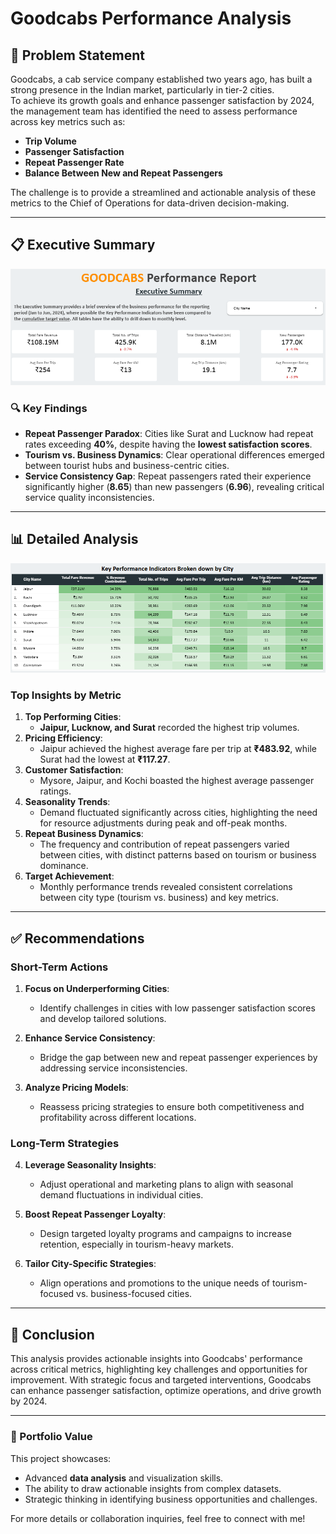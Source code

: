 # Goodcabs Performance Analysis  

## 🚖 Problem Statement  
Goodcabs, a cab service company established two years ago, has built a strong presence in the Indian market, particularly in tier-2 cities.  
To achieve its growth goals and enhance passenger satisfaction by 2024, the management team has identified the need to assess performance across key metrics such as:  
- **Trip Volume**  
- **Passenger Satisfaction**  
- **Repeat Passenger Rate**  
- **Balance Between New and Repeat Passengers**  

The challenge is to provide a streamlined and actionable analysis of these metrics to the Chief of Operations for data-driven decision-making.  

---

## 📋 Executive Summary  
![screenshots/executive_summary.png](https://github.com/Joyan9/good_cabs_analysis/blob/main/screenshots/executive_summary.PNG)  

### 🔍 Key Findings  
- **Repeat Passenger Paradox**: Cities like Surat and Lucknow had repeat rates exceeding **40%**, despite having the **lowest satisfaction scores**.  
- **Tourism vs. Business Dynamics**: Clear operational differences emerged between tourist hubs and business-centric cities.  
- **Service Consistency Gap**: Repeat passengers rated their experience significantly higher (**8.65**) than new passengers (**6.96**), revealing critical service quality inconsistencies.  

---

## 📊 Detailed Analysis  
![[KPI Breakdown by City](screenshots/kpi_by_city.png)](https://github.com/Joyan9/good_cabs_analysis/blob/main/screenshots/kpi_by_city.PNG)

### Top Insights by Metric  
1. **Top Performing Cities**:  
   - **Jaipur, Lucknow, and Surat** recorded the highest trip volumes.  
2. **Pricing Efficiency**:  
   - Jaipur achieved the highest average fare per trip at **₹483.92**, while Surat had the lowest at **₹117.27**.  
3. **Customer Satisfaction**:  
   - Mysore, Jaipur, and Kochi boasted the highest average passenger ratings.  
4. **Seasonality Trends**:  
   - Demand fluctuated significantly across cities, highlighting the need for resource adjustments during peak and off-peak months.  
5. **Repeat Business Dynamics**:  
   - The frequency and contribution of repeat passengers varied between cities, with distinct patterns based on tourism or business dominance.  
6. **Target Achievement**:  
   - Monthly performance trends revealed consistent correlations between city type (tourism vs. business) and key metrics.  

---

## ✅ Recommendations  

### Short-Term Actions  
1. **Focus on Underperforming Cities**:  
   - Identify challenges in cities with low passenger satisfaction scores and develop tailored solutions.  

2. **Enhance Service Consistency**:  
   - Bridge the gap between new and repeat passenger experiences by addressing service inconsistencies.  

3. **Analyze Pricing Models**:  
   - Reassess pricing strategies to ensure both competitiveness and profitability across different locations.  

### Long-Term Strategies  
4. **Leverage Seasonality Insights**:  
   - Adjust operational and marketing plans to align with seasonal demand fluctuations in individual cities.  

5. **Boost Repeat Passenger Loyalty**:  
   - Design targeted loyalty programs and campaigns to increase retention, especially in tourism-heavy markets.  

6. **Tailor City-Specific Strategies**:  
   - Align operations and promotions to the unique needs of tourism-focused vs. business-focused cities.  

---

## 🎯 Conclusion  
This analysis provides actionable insights into Goodcabs' performance across critical metrics, highlighting key challenges and opportunities for improvement. With strategic focus and targeted interventions, Goodcabs can enhance passenger satisfaction, optimize operations, and drive growth by 2024.  

---

### 🌟 Portfolio Value  
This project showcases:  
- Advanced **data analysis** and visualization skills.  
- The ability to draw actionable insights from complex datasets.  
- Strategic thinking in identifying business opportunities and challenges.  

For more details or collaboration inquiries, feel free to connect with me!  
